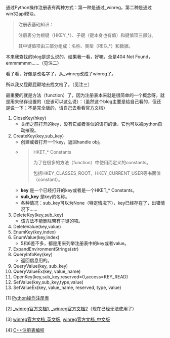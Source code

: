 通过Python操作注册表有两种方式：第一种是通过_winreg，第二种是通过win32api模块。

> 注册表基础知识：
> 
> 注册表分为根键（HKEY_*）、子键（键本身也有值）和键值项三部分。
> 
> 其中键值项由三部分组成：名称、类型（REG_*）和数据。

本来我查找的blog是这么说的，结果我一看，好嘛，全是404 Not Found，emmmmmm......（见注二）

看了看，好像是改名字了，从_winreg改成了winreg了。

所以我又屁颠屁颠地去找文档了。（见注三）

最重要的就是方法（function）了，因为注册表本来就是很简单的一个概念呀，就是用来储存设置的（应该可以这么说）：（虽然这个blog主要是给自己看的，但还是说一下：不是完全版的，请自己去看看官方文档）

1. CloseKey(hkey)
   - 关闭之前打开的key，没有它或者类似的语句的话，它也可以被python自动摧毁。
1. CreateKey(key,sub_key)
   - 创建或者打开一个key，返回handle obj。
   - > HKET_* Constants
     >
     > 为了在很多的方法（function）中使用而定义的constants。
     >
     > 包括HKEY_CLASSES_ROOT，HKEY_CURRENT_USER等书面值（constant）。
     >
   - __key__ 是一个已经打开的key或者是一个HKET_* Constants。
   - __sub_key__ 是key的名称。
   - 各种情况：sub_key可以为None（特定情况下），key已经存在了，出错情况下......
1. DeleteKey(key,sub_key)
   - 该方法不能删除带有子键的项。
1. DeleteValue(key,value)
1. EnumKey(key,index)
1. EnumValue(key,index)
   - 5和6差不多，都是用来列举注册表中的key或者value。
1. ExpandEnvironmentStrings(str)
1. QueryInfoKey(key)
   - 返回信息用的。
1. QueryValue(key, sub_key)
1. QueryValueEx(key, value_name)
1. OpenKey(key,sub_key,reserved=0,access=KEY_READ)
1. SetValue(key,sub_key,type,value)
1. SetValueEx(key, value_name, reserved, type, value)

[1] [Python操作注册表](https://www.cnblogs.com/JeffreySun/archive/2010/01/04/1639117.html)

[2] [_winreg官方文档1](http://docs.python.org/library/_winreg.html), [_winreg官方文档2](http://www.python.org/doc/2.6.2/library/_winreg.html)（现在已经无法使用了）

[3] [winreg官方文档_英文版](https://docs.python.org/3/library/winreg.html), [winreg官方文档_中文版](https://docs.python.org/zh-cn/3/library/winreg.html)

[4] [C++注册表编程](https://www.cnblogs.com/john-h/p/5886870.html)